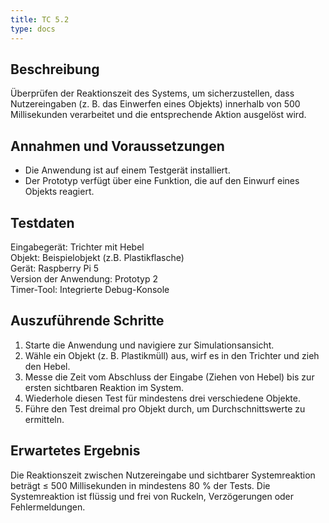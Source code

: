 ```yaml
---
title: TC 5.2
type: docs
---
```

## Beschreibung
Überprüfen der Reaktionszeit des Systems, um sicherzustellen, dass Nutzereingaben (z. B. das Einwerfen eines Objekts) innerhalb von 500 Millisekunden verarbeitet und die entsprechende Aktion ausgelöst wird.

## Annahmen und Voraussetzungen
- Die Anwendung ist auf einem Testgerät installiert.
- Der Prototyp verfügt über eine Funktion, die auf den Einwurf eines Objekts reagiert.

## Testdaten
Eingabegerät: Trichter mit Hebel  
Objekt: Beispielobjekt (z.B. Plastikflasche)  
Gerät: Raspberry Pi 5  
Version der Anwendung: Prototyp 2  
Timer-Tool: Integrierte Debug-Konsole

## Auszuführende Schritte
1. Starte die Anwendung und navigiere zur Simulationsansicht.
2. Wähle ein Objekt (z. B. Plastikmüll) aus, wirf es in den Trichter und zieh den Hebel.
3. Messe die Zeit vom Abschluss der Eingabe (Ziehen von Hebel) bis zur ersten sichtbaren Reaktion im System.
4. Wiederhole diesen Test für mindestens drei verschiedene Objekte.
5. Führe den Test dreimal pro Objekt durch, um Durchschnittswerte zu ermitteln.

## Erwartetes Ergebnis
Die Reaktionszeit zwischen Nutzereingabe und sichtbarer Systemreaktion beträgt ≤ 500 Millisekunden in mindestens 80 % der Tests.
Die Systemreaktion ist flüssig und frei von Ruckeln, Verzögerungen oder Fehlermeldungen.